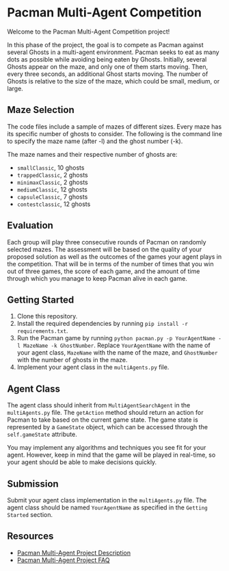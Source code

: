 # Pacman Multi-Agent Competition

Welcome to the Pacman Multi-Agent Competition project!

In this phase of the project, the goal is to compete as Pacman against several Ghosts in a multi-agent environment. Pacman seeks to eat as many dots as possible while avoiding being eaten by Ghosts. Initially, several Ghosts appear on the maze, and only one of them starts moving. Then, every three seconds, an additional Ghost starts moving. The number of Ghosts is relative to the size of the maze, which could be small, medium, or large.

## Maze Selection

The code files include a sample of mazes of different sizes. Every maze has its specific number of ghosts to consider. The following is the command line to specify the maze name (after -l) and the ghost number (-k).

The maze names and their respective number of ghosts are:

- `smallClassic`, 10 ghosts
- `trappedClassic`, 2 ghosts
- `minimaxClassic`, 2 ghosts
- `mediumClassic`, 12 ghosts
- `capsuleClassic`, 7 ghosts
- `contestclassic`, 12 ghosts

## Evaluation

Each group will play three consecutive rounds of Pacman on randomly selected mazes. The assessment will be based on the quality of your proposed solution as well as the outcomes of the games your agent plays in the competition. That will be in terms of the number of times that you win out of three games, the score of each game, and the amount of time through which you manage to keep Pacman alive in each game.

## Getting Started

1. Clone this repository.
2. Install the required dependencies by running `pip install -r requirements.txt`.
3. Run the Pacman game by running `python pacman.py -p YourAgentName -l MazeName -k GhostNumber`. Replace `YourAgentName` with the name of your agent class, `MazeName` with the name of the maze, and `GhostNumber` with the number of ghosts in the maze.
4. Implement your agent class in the `multiAgents.py` file.

## Agent Class

The agent class should inherit from `MultiAgentSearchAgent` in the `multiAgents.py` file. The `getAction` method should return an action for Pacman to take based on the current game state. The game state is represented by a `GameState` object, which can be accessed through the `self.gameState` attribute.

You may implement any algorithms and techniques you see fit for your agent. However, keep in mind that the game will be played in real-time, so your agent should be able to make decisions quickly.

## Submission

Submit your agent class implementation in the `multiAgents.py` file. The agent class should be named `YourAgentName` as specified in the `Getting Started` section.

## Resources

- [Pacman Multi-Agent Project Description](http://ai.berkeley.edu/project_overview.html)
- [Pacman Multi-Agent Project FAQ](http://ai.berkeley.edu/contact.html)

